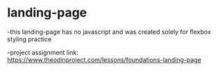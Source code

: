 # landing-page
-this landing-page has no javascript and was created solely for flexbox styling practice

-project assignment link: https://www.theodinproject.com/lessons/foundations-landing-page
